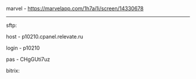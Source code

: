 marvel - https://marvelapp.com/1h7ai1i/screen/14330678
___________________________
sftp:

host - p10210.cpanel.relevate.ru

login - p10210

pas - CHgGUti7uz

bitrix: